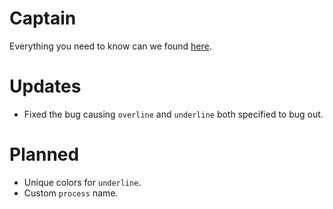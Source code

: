 # Captain
Everything you need to know can we found [here](https://github.com/muse/Captain/wiki).

# Updates
* Fixed the bug causing `overline` and `underline` both specified to bug out.

# Planned
* Unique colors for `underline`.
* Custom `process` name.
